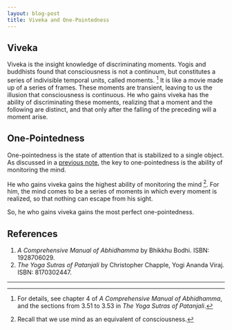 ```yaml
---
layout: blog-post
title: Viveka and One-Pointedness
---
```


## Viveka

Viveka is the insight knowledge of discriminating moments. Yogis and buddhists found that consciousness is not a continuum, but constitutes a series of indivisible temporal units, called moments. [^moments] It is like a movie made up of a series of frames. These moments are transient, leaving to us the illusion that consciousness is continuous. He who gains viveka has the ability of discriminating these moments, realizing that a moment and the following are distinct, and that only after the falling of the preceding will a moment arise.

[^moments]: For details, see chapter 4 of _A Comprehensive Manual of Abhidhamma_, and the sections from 3.51 to 3.53 in _The Yoga Sutras of Patanjali_.

## One-Pointedness

One-pointedness is the state of attention that is stabilized to a single object. As discussed in a [previous note](2023-05-20-meditation.md), the key to one-pointedness is the ability of monitoring the mind.

He who gains viveka gains the highest ability of monitoring the mind [^mind]. For him, the mind comes to be a series of moments in which every moment is realized, so that nothing can escape from his sight.

  [^mind]: Recall that we use mind as an equivalent of consciousness.

So, he who gains viveka gains the most perfect one-pointedness.

## References

1. _A Comprehensive Manual of Abhidhamma_ by Bhikkhu Bodhi. ISBN: 1928706029.
2. _The Yoga Sutras of Patanjali_ by Christopher Chapple, Yogi Ananda Viraj. ISBN: 8170302447.

---
